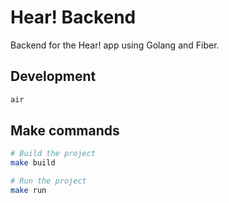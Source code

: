 # Hear! Backend

Backend for the Hear! app using Golang and Fiber.

## Development

```bash
air
```

## Make commands

```bash
# Build the project
make build

# Run the project
make run
```
